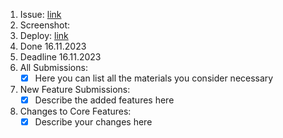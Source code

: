 1. Issue: [link](https://github.com/)
2. Screenshot:
3. Deploy: [link](https://github.com/)
4. Done 16.11.2023
5. Deadline 16.11.2023
6. All Submissions:
   - [x] Here you can list all the materials you consider necessary
7. New Feature Submissions:
   - [x] Describe the added features here
8. Changes to Core Features:
   - [x] Describe your changes here
